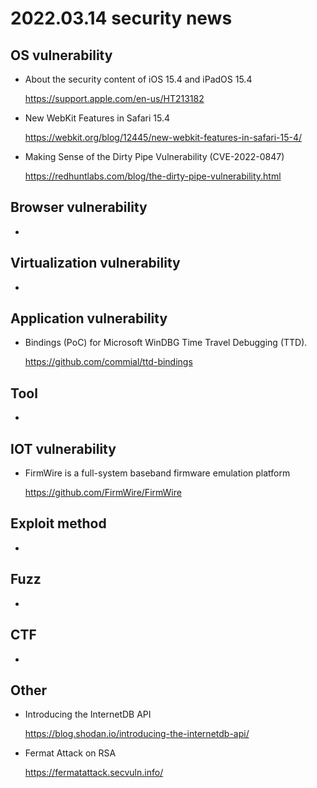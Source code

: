 # 2022.03.14 security news

## OS vulnerability 

* About the security content of iOS 15.4 and iPadOS 15.4

  https://support.apple.com/en-us/HT213182

* New WebKit Features in Safari 15.4

  https://webkit.org/blog/12445/new-webkit-features-in-safari-15-4/

* Making Sense of the Dirty Pipe Vulnerability (CVE-2022-0847)

  https://redhuntlabs.com/blog/the-dirty-pipe-vulnerability.html

## Browser vulnerability

* 

## Virtualization vulnerability

* 

## Application vulnerability 

* Bindings (PoC) for Microsoft WinDBG Time Travel Debugging (TTD).

  https://github.com/commial/ttd-bindings

## Tool

* 

## IOT vulnerability 

* FirmWire is a full-system baseband firmware emulation platform

  https://github.com/FirmWire/FirmWire

## Exploit method

* 

## Fuzz

* 

## CTF

* 

## Other

* Introducing the InternetDB API

  https://blog.shodan.io/introducing-the-internetdb-api/

* Fermat Attack on RSA

  https://fermatattack.secvuln.info/